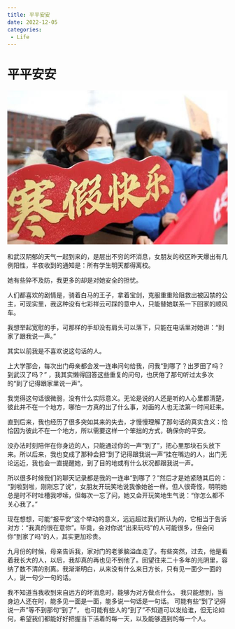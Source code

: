 ```yaml
---
title: 平平安安
date: 2022-12-05
categories:
 - Life
---
```


<!---->

# 平平安安

![img](./assets/W020210122310884336271.jpeg)

和武汉阴郁的天气一起到来的，是层出不穷的坏消息，女朋友的校区昨天爆出有几例阳性，半夜收到的通知是：所有学生明天都得离校。 

她有些猝不及防，我更多的却是对她安全的担忧。 

人们都喜欢的剧情是，骑着白马的王子，拿着宝剑，克服重重险阻救出被囚禁的公主，可现实里，我这种没有七彩祥云可踩的意中人，只能替她联系一下回家的顺风车。 

我想举起宽慰的手，可那样的手却没有肩头可以落下，只能在电话里对她讲：“到家了跟我说一声。” 

其实以前我是不喜欢说这句话的人。 

上大学那会，每次出门母亲都会发一连串问句给我，问我“到哪了？出罗田了吗？到武汉了吗？” ，我其实懒得回答这些重复的问句，也厌倦了那句听过太多次的“到了记得跟家里说一声”。 

我觉得这句话很微弱，没有什么实际意义。无论是说的人还是听的人心里都清楚，彼此并不在一个地方，哪怕一方真的出了什么事，对面的人也无法第一时间赶来。 

直到后来，我也经历了很多突如其来的失去，才慢慢理解了那句话的真实含义：恰恰因为彼此不在一个地方，所以需要这样一个笨拙的方式，确保你的平安。 

没办法时刻陪伴在你身边的人，只能通过你的一声“到了”，把心里那块石头放下来。所以后来，我也变成了那种会把“到了记得跟我说一声”挂在嘴边的人，出门无论远近，我也会一直提醒她，到了目的地或有什么状况都跟我说一声。 

所以很多时候我们的聊天记录都是我的一连串“到哪了？”然后才是她紧随其后的： “到啦到啦，刚刚忘了说”，女朋友开玩笑地说我像她爸一样。但人很奇怪，明明她总是时不时吐槽我啰嗦，但每次一忘了问，她又会开玩笑地生气说：“你怎么都不关心我了。”

现在想想，可能“报平安”这个举动的意义，远远超过我们所认为的，它相当于告诉对方：“我真的很在意你”。毕竟，会对你说“出来玩吗”的人可能很多，但会问你“到家了吗”的人，其实更加珍贵。 

九月份的时候，母亲告诉我，家对门的老爹脑溢血走了。有些突然，过去，他是看着我长大的人，以后，我却真的再也见不到他了。回望往来二十多年的光阴里，容纳了数不清的别离。我渐渐明白，从来没有什么来日方长，只有见一面少一面的人，说一句少一句的话。 

我不知道当我收到来自远方的坏消息时，能够为对方做点什么。 我只能想到，当身边人还在时，能多见一面是一面，能多说一句话是一句话。 可能有些“到了记得说一声”等不到那句“到了”， 也可能有些人的“到了”不知道可以发给谁，但无论如何，希望我们都能好好把握当下活着的每一天，以及能够遇到的每一个人。 
